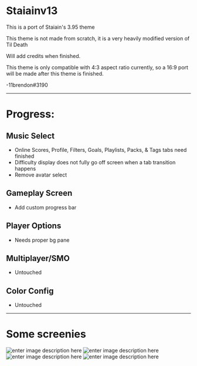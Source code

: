 # Staiainv13
This is a port of Staiain's 3.95 theme

This theme is not made from scratch, it is a very heavily modified version of Til Death

Will add credits when finished.

This theme is only compatible with 4:3 aspect ratio currently, so a 16:9 port will be made after this theme is finished.

-11brendon#3190

---
# Progress:

## Music Select
- Online Scores, Profile, Filters, Goals, Playlists, Packs, & Tags tabs need finished
- Difficulty display does not fully go off screen when a tab transition happens
- Remove avatar select
## Gameplay Screen
- Add custom progress bar
## Player Options
- Needs proper bg pane
## Multiplayer/SMO
- Untouched
## Color Config
- Untouched

---
# Some screenies
![enter image description here](https://i.imgur.com/LIUUsrZ.png)
![enter image description here](https://i.imgur.com/CXJ6Ye5.png)
![enter image description here](https://i.imgur.com/TlVrLzX.png)
![enter image description here](https://i.imgur.com/aRDwv9c.png)
